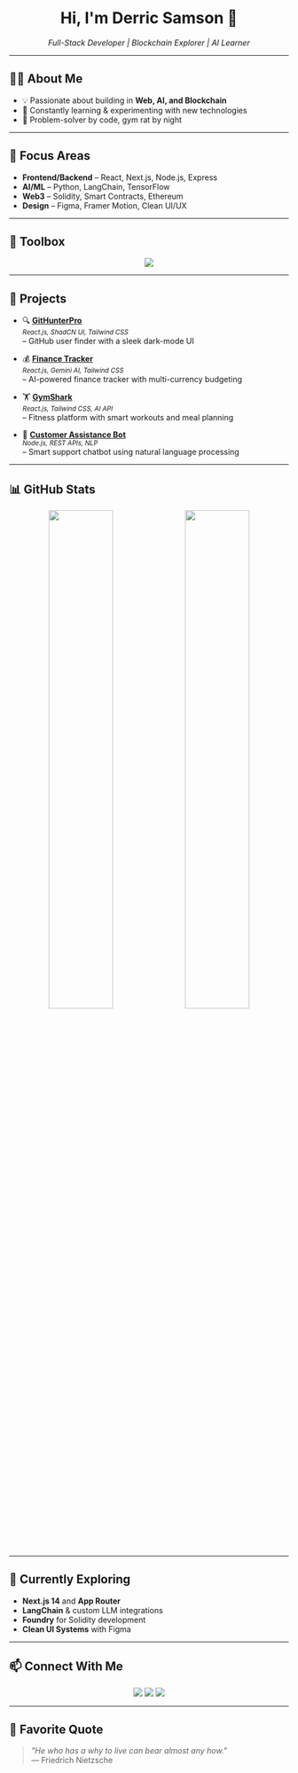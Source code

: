 <h1 align="center">Hi, I'm Derric Samson 🚀</h1>
<p align="center"><em>Full-Stack Developer | Blockchain Explorer | AI Learner</em></p>

---

## 👨‍💻 About Me

- 💡 Passionate about building in **Web, AI, and Blockchain**
- 🌱 Constantly learning & experimenting with new technologies
- 🧠 Problem-solver by code, gym rat by night

---

## 🚀 Focus Areas

- **Frontend/Backend** – React, Next.js, Node.js, Express  
- **AI/ML** – Python, LangChain, TensorFlow  
- **Web3** – Solidity, Smart Contracts, Ethereum  
- **Design** – Figma, Framer Motion, Clean UI/UX

---

## 🧰 Toolbox

<p align="center">
  <img src="https://skillicons.dev/icons?i=html,css,js,react,nextjs,nodejs,express,tailwind,python,cpp,solidity,mongodb,git,github,figma" />
</p>

---

## 🌟 Projects

- 🔍 [**GitHunterPro**](https://github.com/Derric01/GitHunterPro)  
  <sub><em>React.js, ShadCN UI, Tailwind CSS</em></sub>  
  – GitHub user finder with a sleek dark-mode UI

- 💰 [**Finance Tracker**](https://github.com/Derric01/Finance_Tracker_frontend)  
  <sub><em>React.js, Gemini AI, Tailwind CSS</em></sub>  
  – AI-powered finance tracker with multi-currency budgeting

- 🏋️ [**GymShark**](https://github.com/Derric01/GymShark_frontend)  
  <sub><em>React.js, Tailwind CSS, AI API</em></sub>  
  – Fitness platform with smart workouts and meal planning

- 🤖 [**Customer Assistance Bot**](https://github.com/Derric01/Customer_Assistance)  
  <sub><em>Node.js, REST APIs, NLP</em></sub>  
  – Smart support chatbot using natural language processing

---

## 📊 GitHub Stats

<p align="center">
  <img src="https://github-readme-stats.vercel.app/api?username=Derric01&show_icons=true&theme=default" width="48%" />
  <img src="https://github-readme-streak-stats.herokuapp.com?user=Derric01&theme=default" width="48%" />
</p>

---

## 🔭 Currently Exploring

- **Next.js 14** and **App Router**
- **LangChain** & custom LLM integrations
- **Foundry** for Solidity development
- **Clean UI Systems** with Figma

---

## 📫 Connect With Me

<p align="center">
  <a href="mailto:derricsamson17@gmail.com"><img src="https://img.shields.io/badge/Email-red?style=flat&logo=gmail&logoColor=white" /></a>
  <a href="https://www.linkedin.com/in/derric-samson-409a642b9/"><img src="https://img.shields.io/badge/LinkedIn-blue?style=flat&logo=linkedin&logoColor=white" /></a>
  <a href="https://github.com/Derric01"><img src="https://img.shields.io/badge/GitHub-black?style=flat&logo=github" /></a>
</p>

---

## 🧠 Favorite Quote

> *"He who has a why to live can bear almost any how."*  
> — Friedrich Nietzsche
